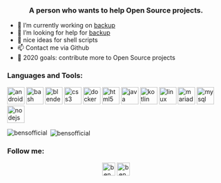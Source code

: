 <!--
**bensofficial/bensofficial** is a ✨ _special_ ✨ repository because its `README.md` (this file) appears on your GitHub profile.
-->
<h3 align="center">A person who wants to help Open Source projects.</h3>
<ul>
<!--
<li>🌱 </li>
-->  
  <li>🔭 I’m currently working on <a href="https://github.com/bensofficial/backup">backup</a></li>
<li> 🤝 I’m looking for help for <a href="https://github.com/bensofficial/backup">backup</a></li>
<li>🤔 nice ideas for shell scripts</li>
<li>📫 Contact me via Github</li>
<li>🥅 2020 goals: contribute more to Open Source projects</li>
</ul>



<h3>Languages and Tools:</h3>
<p align="left"><img src="https://devicons.github.io/devicon/devicon.git/icons/android/android-original-wordmark.svg" alt="android" width="40" height="40"/> <img src="https://www.vectorlogo.zone/logos/gnu_bash/gnu_bash-icon.svg" alt="bash" width="40" height="40"/> <img src="https://download.blender.org/branding/community/blender_community_badge_white.svg" alt="blender" width="40" height="40"/> <img src="https://devicons.github.io/devicon/devicon.git/icons/css3/css3-original-wordmark.svg" alt="css3" width="40" height="40"/> <img src="https://devicons.github.io/devicon/devicon.git/icons/docker/docker-original-wordmark.svg" alt="docker" width="40" height="40"/> <img src="https://devicons.github.io/devicon/devicon.git/icons/html5/html5-original-wordmark.svg" alt="html5" width="40" height="40"/> <img src="https://devicons.github.io/devicon/devicon.git/icons/java/java-original-wordmark.svg" alt="java" width="40" height="40"/> <img src="https://www.vectorlogo.zone/logos/kotlinlang/kotlinlang-icon.svg" alt="kotlin" width="40" height="40"/> <img src="https://devicons.github.io/devicon/devicon.git/icons/linux/linux-original.svg" alt="linux" width="40" height="40"/> <img src="https://www.vectorlogo.zone/logos/mariadb/mariadb-icon.svg" alt="mariadb" width="40" height="40"/> <img src="https://devicons.github.io/devicon/devicon.git/icons/mysql/mysql-original-wordmark.svg" alt="mysql" width="40" height="40"/> <img src="https://devicons.github.io/devicon/devicon.git/icons/nodejs/nodejs-original-wordmark.svg" alt="nodejs" width="40" height="40"/></p><p><img align="left" src="https://github-readme-stats.vercel.app/api/top-langs/?username=bensofficial&layout=compact&hide=html" alt="bensofficial" /></p>

<p>&nbsp;<img align="center" src="https://github-readme-stats.vercel.app/api?username=bensofficial&show_icons=true" alt="bensofficial" /></p>
<h3>Follow me:</h3>
<p align="center">
<a href="https://twitter.com/ben_itzy" target="blank"><img align="center" src="https://cdn.jsdelivr.net/npm/simple-icons@3.0.1/icons/twitter.svg" alt="ben_s_official" height="30" width="30" /></a>
<a href="https://instagram.com/ben.s.official" target="blank"><img align="center" src="https://cdn.jsdelivr.net/npm/simple-icons@3.0.1/icons/instagram.svg" alt="ben.s.official" height="30" width="30" /></a>
</p>
